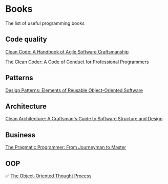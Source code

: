 # Books
The list of useful programming books

## Code quality
[Clean Code: A Handbook of Agile Software Craftsmanship](https://www.amazon.com/Clean-Code-Handbook-Software-Craftsmanship-ebook/dp/B001GSTOAM/ref=mt_kindle?_encoding=UTF8&me=)

[The Clean Coder: A Code of Conduct for Professional Programmers](https://www.amazon.com/Clean-Coder-Conduct-Professional-Programmers-ebook/dp/B0050JLC9Y/ref=sr_1_3?s=digital-text&ie=UTF8&qid=1521369717&sr=1-3&keywords=Clean+Code&dpID=51MoTaVrS7L&preST=_SX342_QL70_&dpSrc=srch)

## Patterns
[Design Patterns: Elements of Reusable Object-Oriented Software](https://www.amazon.com/Design-Patterns-Object-Oriented-Addison-Wesley-Professional-ebook/dp/B000SEIBB8/ref=mt_kindle?_encoding=UTF8&me=)

## Architecture
[Clean Architecture: A Craftsman's Guide to Software Structure and Design](https://www.amazon.com/Clean-Architecture-Craftsmans-Software-Structure/dp/0134494164/ref=pd_sim_14_1?_encoding=UTF8&pd_rd_i=0134494164&pd_rd_r=MDV5YFE1QJT8S37ESH1J&pd_rd_w=LbHcr&pd_rd_wg=ttT8j&psc=1&refRID=MDV5YFE1QJT8S37ESH1J)

## Business
[The Pragmatic Programmer: From Journeyman to Master](https://www.amazon.com/Pragmatic-Programmer-Journeyman-Master/dp/020161622X#customerReviews)

## OOP
:white_check_mark: [The Object-Oriented Thought Process](https://www.amazon.pl/Object-Oriented-Thought-Process-Matt-Weisfeld/dp/0135181968/ref=asc_df_0135181968/?tag=plshogostdde-21&linkCode=df0&hvadid=504448955493&hvpos=&hvnetw=g&hvrand=9338495386194380994&hvpone=&hvptwo=&hvqmt=&hvdev=c&hvdvcmdl=&hvlocint=&hvlocphy=9067558&hvtargid=pla-637867104179&psc=1)

